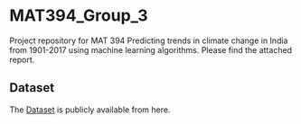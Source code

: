 # MAT394_Group_3
Project repository for MAT 394
Predicting trends in climate change in India from 1901-2017 using machine learning algorithms.
Please find the attached report.

## Dataset

The [Dataset](https://data.gov.in/resources/monthly-seasonal-and-annual-mean-temp-series-1901-2017) is publicly available from here.

